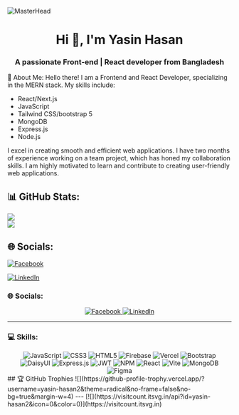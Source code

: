 ![MasterHead](https://i.ibb.co/vL5Yjq5/Add-a-subheading.png)
    <h1 align="center">Hi 👋, I'm Yasin Hasan</h1>
<h3 align="center">A passionate Front-end | React developer from Bangladesh</h3>


💫 About Me:
Hello there! I am a Frontend and React Developer, specializing in the MERN stack. My skills include:
<ul>
  <li>React/Next.js</li>
  <li>JavaScript</li>
  <li>Tailwind CSS/bootstrap 5</li>
  <li>MongoDB</li>
  <li>Express.js</li>
  <li>Node.js</li>
</ul>
I excel in creating smooth and efficient web applications. I have two months of experience working on a team project, which has honed my collaboration skills. I am highly motivated to learn and contribute to creating user-friendly web applications.

 ## 📊 GitHub Stats:
<!-- Add a container div with flexbox styles -->
<div>
  <div style="width: 100%"> 
      <img src="https://github-readme-stats.vercel.app/api?username=yasin-hasan2&show_icons=true&theme=transparent"  />
  </div>
  <div style="width: 100%"> 
      <img src="https://github-readme-stats.vercel.app/api/top-langs/?username=yasin-hasan2&theme=radical&hide_border=false&include_all_commits=true&count_private=false&layout=compact"/>
  </div>
 
</div>

<!-- # 🔭 My currently projects -->
<!-- ## project name: DrivePulse | Online file sharing | team project
 ### ⚙️Technologies:
- Next.js, TypeScript, tailwindcss, mongoose, ExpressJs, node.js, firebase storage, socket.io, JWT etc. 
### 📝Description:
- This is a online file  sharing website and user friendly UI design. Authentication user can upload his/her file and share this file in real-time. User can create folder and upload any file inside this folder and this is a nasted route like google drive. User can add conversation and collaborate with real-time chat.
### 👇Links:
- [client github link](https://github.com/Binary-Masters/DrivePulse-Client)
- [server github link](https://github.com/Binary-Masters/DrivePulse-Server)
- [live link](https://drive-pulse-client.vercel.app/) -->

## 🌐 Socials:
[![Facebook](https://img.shields.io/badge/Facebook-%231877F2.svg?logo=Facebook&logoColor=white)](https://www.facebook.com/aornil.mahmoud) 

[![LinkedIn](https://img.shields.io/badge/LinkedIn-%230077B5.svg?logo=linkedin&logoColor=white)](https://www.linkedin.com/in/yasin-hasan-05a16425a/)
### 🌐 Socials:
<div align="center">
  <a href="https://www.facebook.com/aornil.mahmoud" target="_blank">
    <img src="https://img.shields.io/badge/Facebook-%231877F2.svg?logo=Facebook&logoColor=white" alt="Facebook"/>
  </a>
    <!-- <a herf="https://www.instagram.com/sadidhasan56/" target="_blank" >
        <img src="Instagram](https://img.shields.io/badge/Instagram-%23E4405F.svg?logo=Instagram&logoColor=white" alt="Instagram" />
    </a> -->
  <a href="https://www.linkedin.com/in/yasin-hasan-05a16425a/" target="_blank">
    <img src="https://img.shields.io/badge/LinkedIn-%230077B5.svg?logo=linkedin&logoColor=white" alt="LinkedIn"/>
  </a>
</div>

---

### 💻 Skills:
<div align="center">
  <img src="https://img.shields.io/badge/javascript-%23323330.svg?style=for-the-badge&logo=javascript&logoColor=%23F7DF1E" alt="JavaScript"/>
  <img src="https://img.shields.io/badge/css3-%231572B6.svg?style=for-the-badge&logo=css3&logoColor=white" alt="CSS3"/>
  <img src="https://img.shields.io/badge/html5-%23E34F26.svg?style=for-the-badge&logo=html5&logoColor=white" alt="HTML5"/>
  <img src="https://img.shields.io/badge/firebase-%23039BE5.svg?style=for-the-badge&logo=firebase" alt="Firebase"/>
  <img src="https://img.shields.io/badge/vercel-%23000000.svg?style=for-the-badge&logo=vercel&logoColor=white" alt="Vercel"/>
  <img src="https://img.shields.io/badge/bootstrap-%238511FA.svg?style=for-the-badge&logo=bootstrap&logoColor=white" alt="Bootstrap"/>
  <img src="https://img.shields.io/badge/daisyui-5A0EF8?style=for-the-badge&logo=daisyui&logoColor=white" alt="DaisyUI"/>
  <img src="https://img.shields.io/badge/express.js-%23404d59.svg?style=for-the-badge&logo=express&logoColor=%2361DAFB" alt="Express.js"/>
  <img src="https://img.shields.io/badge/JWT-black?style=for-the-badge&logo=JSON%20web%20tokens" alt="JWT"/>
  <img src="https://img.shields.io/badge/npm-%23CB3837.svg?style=for-the-badge&logo=npm&logoColor=white" alt="NPM"/>
  <img src="https://img.shields.io/badge/react-%2320232a.svg?style=for-the-badge&logo=react&logoColor=%2361DAFB" alt="React"/>
  <img src="https://img.shields.io/badge/vite-%23646CFF.svg?style=for-the-badge&logo=vite&logoColor=white" alt="Vite"/>
  <img src="https://img.shields.io/badge/MongoDB-%234ea94b.svg?style=for-the-badge&logo=mongodb&logoColor=white" alt="MongoDB"/>
  <img src="https://img.shields.io/badge/Figma-%23F24E1E.svg?style=for-the-badge&logo=figma&logoColor=white" alt="Figma"/>
</div>
## 🏆 GitHub Trophies
![](https://github-profile-trophy.vercel.app/?username=yasin-hasan2&theme=radical&no-frame=false&no-bg=true&margin-w=4)
---
[![](https://visitcount.itsvg.in/api?id=yasin-hasan2&icon=0&color=0)](https://visitcount.itsvg.in)
<!-- Proudly created with GPRM ( https://gprm.itsvg.in ) -->
